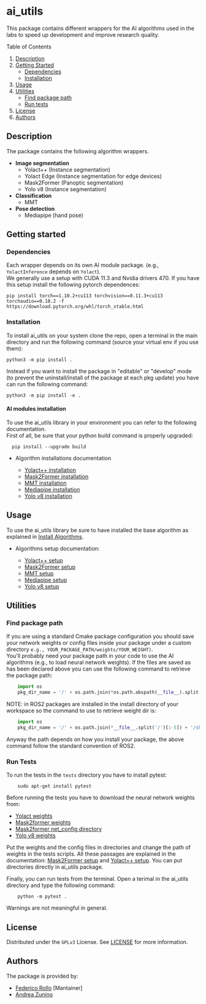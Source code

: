 # ai_utils
This package contains different wrappers for the AI algorithms used in the labs to speed up development and 
improve research quality.


<!-- TABLE OF CONTENTS -->

  <summary>Table of Contents</summary>
  <ol>
    <li><a href="#description">Description</a></li>
    <li>
      <a href="#getting-started">Getting Started</a>
      <ul>
        <li><a href="#dependencies">Dependencies</a></li>
        <li><a href="#installation">Installation</a></li>
      </ul>
    </li>
    <li><a href="#usage">Usage</a></li>
    <li>
      <a href="#utilities">Utilities</a>
      <ul>
          <li><a href="#find-package-path">Find package path</a></li>
          <li><a href="#run-tests">Run tests</a></li>
      </ul>
    </li>
    <li><a href="#license">License</a></li>
    <li><a href="#authors">Authors</a></li>
  </ol>


## Description
The package contains the following algorithm wrappers.
- **Image segmentation**
  - Yolact++ (Instance segmentation)
  - Yolact Edge (Instance segmentation for edge devices)
  - Mask2Former (Panoptic segmentation)
  - Yolo v8 (Instance segmentation)
- **Classification**
  - MMT
- **Pose detection** 
  - Mediapipe (hand pose)

## Getting started

### Dependencies
Each wrapper depends on its own AI module package. (e.g., ```YolactInference``` depends on ```Yolact```). \
We generally use a setup with CUDA 11.3 and Nvidia drivers 470. If you have this setup install the following pytorch dependences:
``` commandline
pip install torch==1.10.2+cu113 torchvision==0.11.3+cu113 torchaudio==0.10.2 -f https://download.pytorch.org/whl/torch_stable.html
```
### Installation

To install ai_utils on your system clone the repo, open a terminal in the main directory and run the following command (source your virtual env if you use them):
```
python3 -m pip install .
```
Instead if you want to install the package in "editable" or "develop" mode (to prevent the uninstall/install of the package at each pkg update) you have can run the following command:

```
python3 -m pip install -e .
```
#### AI modules installation

To use the ai_utils library in your environment you can refer to the following documentation. \
First of all, be sure that your python build command is properly upgraded:
``` commandline
  pip install --upgrade build
```

- Algorithm installations documentation

  - [Yolact++ installation](docs/yolact/yolact_installation.md)
  - [Mask2Former installation](docs/mask2former/mask2former_installation.md)
  - [MMT installation](docs/mmt/mmt_installation.md)
  - [Mediapipe installation](docs/mediapipe/mediapipe_installation.md)
  - [Yolo v8 installation](docs/yolo/yolov8_installation.md)
  
## Usage
To use the ai_utils library be sure to have installed the base algorithm as explained in [Install Algorithms](#install-algorithms).

- Algorithms setup documentation:

  - [Yolact++ setup](docs/yolact/yolact_setup.md)
  - [Mask2Former setup](docs/mask2former/mask2former_setup.md)
  - [MMT setup](docs/mmt/mmt_setup.md)
  - [Mediapipe setup](docs/mediapipe/mediapipe_setup.md)
  - [Yolo v8 setup](docs/yolo/yolov8_setup.md)

## Utilities
### Find package path

If you are using a standard Cmake package configuration you should save your network weights or config files 
inside your package under a custom directory ```e.g., YOUR_PACKAGE_PATH/weights/YOUR_WEIGHT)```. \
You'll probably need your package path in your code to use the AI algorithms (e.g., to load neural network weights).
If the files are saved as has been declared above you can use the following command to retrieve the package path:
``` python
    import os
    pkg_dir_name = '/' + os.path.join(*os.path.abspath(__file__).split('/')[:-2])
```
NOTE: in ROS2 packages are installed in the install directory of your workspace so the command to use to retrieve weight
dir is:
```python
    import os
    pkg_dir_name = '/' + os.path.join(*__file__.split('/')[:-5]) + '/share/PACKAGE_NAME/'
```
Anyway the path depends on how you install your package, the above command follow the standard convention of ROS2.

### Run Tests
To run the tests in the ```tests``` directory you have to install pytest:
```
    sudo apt-get install pytest
```
Before running the tests you have to download the neural network weights from: 
- [Yolact weights](https://drive.google.com/file/d/1SOTmS1UMBOSmnGbeVVRooTAOXYrhBvZZ/view?usp=sharing)
- [Mask2former weights](https://drive.google.com/file/d/1jdU_F01kVx5fO2yqeqt8IOMZ3-IpV7TN/view?usp=sharing)
- [Mask2former net_config directory](https://drive.google.com/drive/folders/1nnJ4R2Hx3n4eZ7pGGpUbOBX4d6dLMKkE?usp=sharing)
- [Yolo v8 weights](https://drive.google.com/file/d/1f1y-8ES8WHio013ScoosoH6pyXXvTmwg/view?usp=share_link)

Put the weights and the config files in directories and change the path of weights in the tests scripts. All these passages are explained in the documentation: [Mask2Former setup](docs/mask2former/mask2former_setup.md) and [Yolact++ setup](docs/yolact/yolact_setup.md). You can put directories directly in ai_utils package.

Finally, you can run tests from the terminal. Open a terimal in the ai_utils directory and type the following command:
```
    python -m pytest .
```

Warnings are not meaningful in general.

## License

Distributed under the ```GPLv3``` License. See [LICENSE](LICENSE) for more information.

## Authors

The package is provided by:

- [Federico Rollo](https://github.com/FedericoRollo) [Mantainer]
- [Andrea Zunino](https://github.com/andreazuna89)



